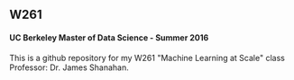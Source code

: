 ## W261
#### UC Berkeley Master of Data Science - Summer 2016

This is a github repository for my W261 "Machine Learning at Scale" class  
Professor: Dr. James Shanahan.  


